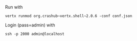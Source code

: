 Run with

    vertx runmod org.crashub~vertx.shell~2.0.6 -conf conf.json

Login (pass=admin) with

    ssh -p 2000 admin@localhost

